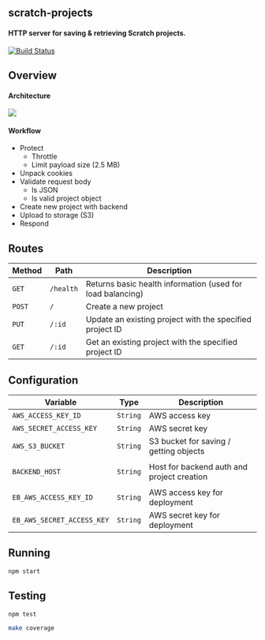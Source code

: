 ## scratch-projects
#### HTTP server for saving & retrieving Scratch projects.

[![Build Status](https://travis-ci.com/LLK/scratch-projects.svg?token=xzzHj4ct3SyBTpeqxnx1&branch=develop)](https://travis-ci.com/LLK/scratch-projects)

## Overview

#### Architecture
![](https://cloud.githubusercontent.com/assets/747641/23216546/52ee39ec-f8e4-11e6-9dbf-9cc29aa8fc62.png)

#### Workflow
- Protect
    - Throttle
    - Limit payload size (2.5 MB)
- Unpack cookies
- Validate request body
    - Is JSON
    - Is valid project object
- Create new project with backend
- Upload to storage (S3)
- Respond

## Routes
| Method | Path      | Description                                                 |
| ------ | --------- | ----------------------------------------------------------- |
| `GET`  | `/health` | Returns basic health information (used for load balancing)  |
| `POST` | `/`       | Create a new project                                        |
| `PUT`  | `/:id`    | Update an existing project with the specified project ID    |
| `GET`  | `/:id`    | Get an existing project with the specified project ID       |

## Configuration
| Variable                   | Type     | Description                                 |
| -------------------------- | -------- | ------------------------------------------- |
| `AWS_ACCESS_KEY_ID`        | `String` | AWS access key                              |
| `AWS_SECRET_ACCESS_KEY`    | `String` | AWS secret key                              |
| `AWS_S3_BUCKET`            | `String` | S3 bucket for saving / getting objects      |
|                            |          |                                             |
| `BACKEND_HOST`             | `String` | Host for backend auth and project creation  |
|                            |          |                                             |
| `EB_AWS_ACCESS_KEY_ID`     | `String` | AWS access key for deployment               |
| `EB_AWS_SECRET_ACCESS_KEY` | `String` | AWS secret key for deployment               |

## Running
```bash
npm start
```

## Testing
```bash
npm test
```

```bash
make coverage
```
